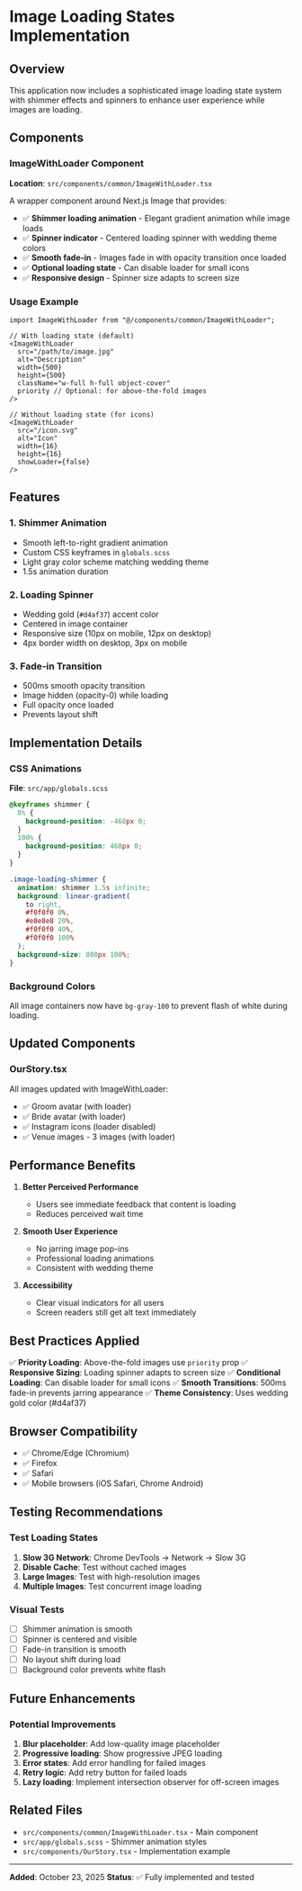 # Image Loading States Implementation

## Overview

This application now includes a sophisticated image loading state system with shimmer effects and spinners to enhance user experience while images are loading.

## Components

### ImageWithLoader Component

**Location**: `src/components/common/ImageWithLoader.tsx`

A wrapper component around Next.js Image that provides:

- ✅ **Shimmer loading animation** - Elegant gradient animation while image loads
- ✅ **Spinner indicator** - Centered loading spinner with wedding theme colors
- ✅ **Smooth fade-in** - Images fade in with opacity transition once loaded
- ✅ **Optional loading state** - Can disable loader for small icons
- ✅ **Responsive design** - Spinner size adapts to screen size

### Usage Example

```tsx
import ImageWithLoader from "@/components/common/ImageWithLoader";

// With loading state (default)
<ImageWithLoader
  src="/path/to/image.jpg"
  alt="Description"
  width={500}
  height={500}
  className="w-full h-full object-cover"
  priority // Optional: for above-the-fold images
/>

// Without loading state (for icons)
<ImageWithLoader
  src="/icon.svg"
  alt="Icon"
  width={16}
  height={16}
  showLoader={false}
/>
```

## Features

### 1. Shimmer Animation

- Smooth left-to-right gradient animation
- Custom CSS keyframes in `globals.scss`
- Light gray color scheme matching wedding theme
- 1.5s animation duration

### 2. Loading Spinner

- Wedding gold (`#d4af37`) accent color
- Centered in image container
- Responsive size (10px on mobile, 12px on desktop)
- 4px border width on desktop, 3px on mobile

### 3. Fade-in Transition

- 500ms smooth opacity transition
- Image hidden (opacity-0) while loading
- Full opacity once loaded
- Prevents layout shift

## Implementation Details

### CSS Animations

**File**: `src/app/globals.scss`

```scss
@keyframes shimmer {
  0% {
    background-position: -468px 0;
  }
  100% {
    background-position: 468px 0;
  }
}

.image-loading-shimmer {
  animation: shimmer 1.5s infinite;
  background: linear-gradient(
    to right,
    #f0f0f0 0%,
    #e8e8e8 20%,
    #f0f0f0 40%,
    #f0f0f0 100%
  );
  background-size: 800px 100%;
}
```

### Background Colors

All image containers now have `bg-gray-100` to prevent flash of white during loading.

## Updated Components

### OurStory.tsx

All images updated with ImageWithLoader:

- ✅ Groom avatar (with loader)
- ✅ Bride avatar (with loader)
- ✅ Instagram icons (loader disabled)
- ✅ Venue images - 3 images (with loader)

## Performance Benefits

1. **Better Perceived Performance**

   - Users see immediate feedback that content is loading
   - Reduces perceived wait time

2. **Smooth User Experience**

   - No jarring image pop-ins
   - Professional loading animations
   - Consistent with wedding theme

3. **Accessibility**
   - Clear visual indicators for all users
   - Screen readers still get alt text immediately

## Best Practices Applied

✅ **Priority Loading**: Above-the-fold images use `priority` prop
✅ **Responsive Sizing**: Loading spinner adapts to screen size
✅ **Conditional Loading**: Can disable loader for small icons
✅ **Smooth Transitions**: 500ms fade-in prevents jarring appearance
✅ **Theme Consistency**: Uses wedding gold color (#d4af37)

## Browser Compatibility

- ✅ Chrome/Edge (Chromium)
- ✅ Firefox
- ✅ Safari
- ✅ Mobile browsers (iOS Safari, Chrome Android)

## Testing Recommendations

### Test Loading States

1. **Slow 3G Network**: Chrome DevTools → Network → Slow 3G
2. **Disable Cache**: Test without cached images
3. **Large Images**: Test with high-resolution images
4. **Multiple Images**: Test concurrent image loading

### Visual Tests

- [ ] Shimmer animation is smooth
- [ ] Spinner is centered and visible
- [ ] Fade-in transition is smooth
- [ ] No layout shift during load
- [ ] Background color prevents white flash

## Future Enhancements

### Potential Improvements

1. **Blur placeholder**: Add low-quality image placeholder
2. **Progressive loading**: Show progressive JPEG loading
3. **Error states**: Add error handling for failed images
4. **Retry logic**: Add retry button for failed loads
5. **Lazy loading**: Implement intersection observer for off-screen images

## Related Files

- `src/components/common/ImageWithLoader.tsx` - Main component
- `src/app/globals.scss` - Shimmer animation styles
- `src/components/OurStory.tsx` - Implementation example

---

**Added**: October 23, 2025
**Status**: ✅ Fully implemented and tested
